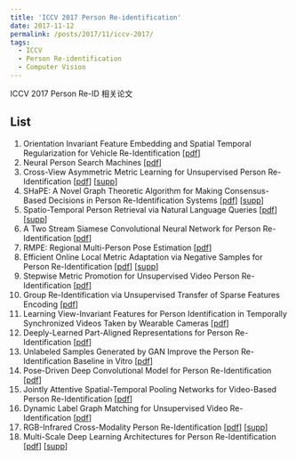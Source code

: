 ```yaml
---
title: 'ICCV 2017 Person Re-identification'
date: 2017-11-12
permalink: /posts/2017/11/iccv-2017/
tags:
  - ICCV
  - Person Re-identification
  - Computer Vision
---
```


ICCV 2017 Person Re-ID 相关论文

## List

1. Orientation Invariant Feature Embedding and Spatial Temporal Regularization for Vehicle Re-Identification [[pdf](http://openaccess.thecvf.com/content_ICCV_2017/papers/Wang_Orientation_Invariant_Feature_ICCV_2017_paper.pdf)]
2. Neural Person Search Machines [[pdf](http://openaccess.thecvf.com/content_ICCV_2017/papers/Liu_Neural_Person_Search_ICCV_2017_paper.pdf)]
3. Cross-View Asymmetric Metric Learning for Unsupervised Person Re-Identification [[pdf](http://openaccess.thecvf.com/content_ICCV_2017/papers/Yu_Cross-View_Asymmetric_Metric_ICCV_2017_paper.pdf)] [[supp](http://openaccess.thecvf.com/content_ICCV_2017/supplemental/Yu_Cross-View_Asymmetric_Metric_ICCV_2017_supplemental.pdf)]
4. SHaPE: A Novel Graph Theoretic Algorithm for Making Consensus-Based Decisions in Person Re-Identification Systems [[pdf](http://openaccess.thecvf.com/content_ICCV_2017/papers/Barman_SHaPE_A_Novel_ICCV_2017_paper.pdf)] [[supp](http://openaccess.thecvf.com/content_ICCV_2017/supplemental/Barman_SHaPE_A_Novel_ICCV_2017_supplemental.pdf)]
5. Spatio-Temporal Person Retrieval via Natural Language Queries [[pdf](http://openaccess.thecvf.com/content_ICCV_2017/papers/Yamaguchi_Spatio-Temporal_Person_Retrieval_ICCV_2017_paper.pdf)] [[supp](http://openaccess.thecvf.com/content_ICCV_2017/supplemental/Yamaguchi_Spatio-Temporal_Person_Retrieval_ICCV_2017_supplemental.pdf)]
6. A Two Stream Siamese Convolutional Neural Network for Person Re-Identification [[pdf](http://openaccess.thecvf.com/content_ICCV_2017/papers/Chung_A_Two_Stream_ICCV_2017_paper.pdf)]
7. RMPE: Regional Multi-Person Pose Estimation [[pdf](http://openaccess.thecvf.com/content_ICCV_2017/papers/Fang_RMPE_Regional_Multi-Person_ICCV_2017_paper.pdf)]
8. Efficient Online Local Metric Adaptation via Negative Samples for Person Re-Identification [[pdf](http://openaccess.thecvf.com/content_ICCV_2017/papers/Zhou_Efficient_Online_Local_ICCV_2017_paper.pdf)] [[supp](http://openaccess.thecvf.com/content_ICCV_2017/supplemental/Zhou_Efficient_Online_Local_ICCV_2017_supplemental.pdf)]
9. Stepwise Metric Promotion for Unsupervised Video Person Re-Identification [[pdf](http://openaccess.thecvf.com/content_ICCV_2017/papers/Liu_Stepwise_Metric_Promotion_ICCV_2017_paper.pdf)]
10. Group Re-Identification via Unsupervised Transfer of Sparse Features Encoding [[pdf](http://openaccess.thecvf.com/content_ICCV_2017/papers/Lisanti_Group_Re-Identification_via_ICCV_2017_paper.pdf)]
11. Learning View-Invariant Features for Person Identification in Temporally Synchronized Videos Taken by Wearable Cameras [[pdf](http://openaccess.thecvf.com/content_ICCV_2017/papers/Zheng_Learning_View-Invariant_Features_ICCV_2017_paper.pdf)]
12. Deeply-Learned Part-Aligned Representations for Person Re-Identification [[pdf](http://openaccess.thecvf.com/content_ICCV_2017/papers/Zhao_Deeply-Learned_Part-Aligned_Representations_ICCV_2017_paper.pdf)]
13. Unlabeled Samples Generated by GAN Improve the Person Re-Identification Baseline in Vitro [[pdf](http://openaccess.thecvf.com/content_ICCV_2017/papers/Zheng_Unlabeled_Samples_Generated_ICCV_2017_paper.pdf)]
14. Pose-Driven Deep Convolutional Model for Person Re-Identification [[pdf](http://openaccess.thecvf.com/content_ICCV_2017/papers/Su_Pose-Driven_Deep_Convolutional_ICCV_2017_paper.pdf)]
15. Jointly Attentive Spatial-Temporal Pooling Networks for Video-Based Person Re-Identification [[pdf](http://openaccess.thecvf.com/content_ICCV_2017/papers/Xu_Jointly_Attentive_Spatial-Temporal_ICCV_2017_paper.pdf)]
16. Dynamic Label Graph Matching for Unsupervised Video Re-Identification [[pdf](http://openaccess.thecvf.com/content_ICCV_2017/papers/Ye_Dynamic_Label_Graph_ICCV_2017_paper.pdf)]
17. RGB-Infrared Cross-Modality Person Re-Identification [[pdf](http://openaccess.thecvf.com/content_ICCV_2017/papers/Wu_RGB-Infrared_Cross-Modality_Person_ICCV_2017_paper.pdf)] [[supp](http://openaccess.thecvf.com/content_ICCV_2017/supplemental/Wu_RGB-Infrared_Cross-Modality_Person_ICCV_2017_supplemental.pdf)]
18. Multi-Scale Deep Learning Architectures for Person Re-Identification [[pdf](http://openaccess.thecvf.com/content_ICCV_2017/papers/Qian_Multi-Scale_Deep_Learning_ICCV_2017_paper.pdf)] [[supp](http://openaccess.thecvf.com/content_ICCV_2017/supplemental/Qian_Multi-Scale_Deep_Learning_ICCV_2017_supplemental.pdf)]
